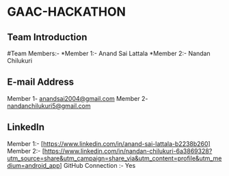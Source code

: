 # GAAC-HACKATHON
## Team Introduction
#Team Members:-
*Member 1:- Anand Sai Lattala
*Member 2:- Nandan Chilukuri
## E-mail Address 
Member 1- anandsai2004@gmail.com 
Member 2- nandanchilukuri5@gmail.com
## LinkedIn 
Member 1:- [https://www.linkedin.com/in/anand-sai-lattala-b2238b260]
Member 2:- [https://www.linkedin.com/in/nandan-chilukuri-6a3869328?utm_source=share&utm_campaign=share_via&utm_content=profile&utm_medium=android_app]
GitHub Connection :- Yes

